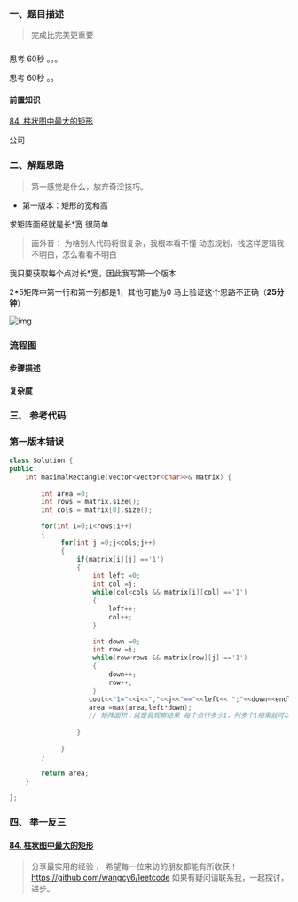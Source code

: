 

###  一、题目描述

> 完成比完美更重要



### 

思考 60秒 。。。



思考 60秒 。。

#### 前置知识

[84. 柱状图中最大的矩形](https://leetcode-cn.com/problems/largest-rectangle-in-histogram/)

公司



### 二、解题思路

> 第一感觉是什么，放弃奇淫技巧。



- 第一版本：矩形的宽和高

求矩阵面经就是长*宽 很简单

> 画外音： 为啥别人代码将很复杂，我根本看不懂 动态规划，栈这样逻辑我不明白，怎么看看不明白

我只要获取每个点对长*宽，因此我写第一个版本

2*5矩阵中第一行和第一列都是1，其他可能为0 马上验证这个思路不正确（**25分钟**）

![img](https://assets.leetcode.com/uploads/2020/09/14/maximal.jpg)





### 流程图



#### 步骤描述

#### 复杂度



###  三、 参考代码



### 第一版本错误

~~~c++
class Solution {
public:
    int maximalRectangle(vector<vector<char>>& matrix) {
        
        int area =0;
        int rows = matrix.size();
        int cols = matrix[0].size();

        for(int i=0;i<rows;i++)
        {
             for(int j =0;j<cols;j++)
             {
                 if(matrix[i][j] =='1')
                 {   
                     int left =0;
                     int col =j;
                     while(col<cols && matrix[i][col] =='1')
                     {
                         left++;
                         col++;
                     }

                     int down =0;
                     int row =i;
                     while(row<rows && matrix[row][j] =='1')
                     {
                         down++;
                         row++;
                     }
                    cout<<"1="<<i<<","<<j<<"=="<<left<< ";"<<down<<endl;
                    area =max(area,left*down);
                    // 矩阵面积：就是我观察结果 每个点行多少1，列多个1相乘就可以。
                  
                 }
               
             }
        }

        return area;
    }
    
};
~~~





### 四、 举一反三

#### [84. 柱状图中最大的矩形](https://leetcode-cn.com/problems/largest-rectangle-in-histogram/)





> 分享最实用的经验 ， 希望每一位来访的朋友都能有所收获！
https://github.com/wangcy6/leetcode
> 如果有疑问请联系我，一起探讨，进步。